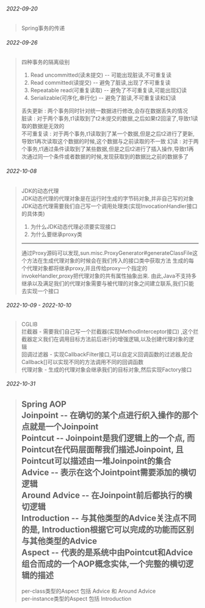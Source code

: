 ###### 2022-09-20

> Spring事务的传递

###### 2022-09-26

> 四种事务的隔离级别
> 1. Read uncommitted(读未提交) -- 可能出现脏读,不可重复读
> 2. Read committed(读提交) -- 避免了脏读,出现了不可重复读
> 3. Repeatable read(可重复读取) -- 避免了不可重复读,可能出现幻读
> 4. Serializable(可序化,串行化) -- 避免了脏读,不可重复读和幻读
>
> 丢失更新 : 两个事务同时针对统一数据进行修改,会存在数据丢失的情况  
> 脏读 : 对于两个事务,t1读取到了t2未提交的数据,之后如果t2回滚了,导致t1读取的数据是无效的  
> 不可重复读 : 对于两个事务,t1读取到了某一个数据,但是之后t2进行了更新,导致t1再次读取这个数据的时候,这个数据与之前读取的不一致
> 幻读 : 对于两个事务,t1通过条件读取到了某些数据,但是之后t2进行了插入操作,导致t1再次通过同一个条件或者数据的时候,发现获取到的数据比之前的数据多了

###### 2022-10-08

> JDK的动态代理  
> JDK动态代理的代理对象是在运行时生成的字节码对象,并非自己写的对象
> JDK动态代理需要我们自己写一个调用处理类(实现InvocationHandler接口的具体类)
> 1. 为什么JDK动态代理必须要实现接口
> 2. 为什么要继承proxy类
> ---------
> 通过Proxy源码可以发现,sun.misc.ProxyGenerator#generateClassFile这个方法在生成代理对象的时候会在我们传入的接口类中获取方法
> 生成的每个代理对象都将继承proxy,并且传给proxy一个指定的invokeHandler,proxy把代理对象的共有属性抽象出来.
> 由此,Java不支持多继承以及满足我们的代理对象需要与被代理的对象之间建立联系,我们只能去实现一个接口

###### 2022-10-09 - 2022-10-10

> CGLIB  
> 拦截器 - 需要我们自己写一个拦截器(实现MethodInterceptor接口)
> ,这个拦截器定义我们在调用目标方法前后进行的增强逻辑,以及创建代理对象的逻辑  
> 回调过滤器 - 实现CallbackFilter接口,可以自定义回调函数的过滤器,配合Callback[]可以实现不同的方法调用不同的回调函数  
> 代理对象 - 生成的代理对象会继承我们的目标对象,然后实现Factory接口

###### 2022-10-31

> Spring AOP  
> Joinpoint -- 在确切的某个点进行织入操作的那个点就是一个Joinpoint  
> Pointcut -- Joinpoint是我们逻辑上的一个点, 而Pointcut在代码层面帮我们描述Joinpoint,
> 且Pointcut可以描述由一堆Joinpoint的集合  
> Advice -- 表示在这个Jointpoint需要添加的横切逻辑  
> Around Advice -- 在Joinpoint前后都执行的横切逻辑  
> Introduction -- 与其他类型的Advice关注点不同的是, Introduction根据它可以完成的功能而区别与其他类型的Advice  
> Aspect -- 代表的是系统中由Pointcut和Advice组合而成的一个AOP概念实体,一个完整的横切逻辑的描述
> -------------------------
> per-class类型的Aspect 包括 Advice 和 Around Advice  
> per-instance类型的Aspect 包括 Introduction